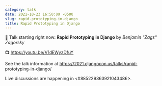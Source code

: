 ```yaml
---
category: talk
date: 2021-10-23 16:50:00 -0500
slug: rapid-prototyping-in-django
title: Rapid Prototyping in Django
---
```


:tada: Talk starting right now: **Rapid Prototyping in Django** by *Benjamin "Zags" Zagorsky*

:tv: https://youtu.be/V1dEWyzDfuY

See the talk information at https://2021.djangocon.us/talks/rapid-prototyping-in-django/

Live discussions are happening in <#885229363921043486>.